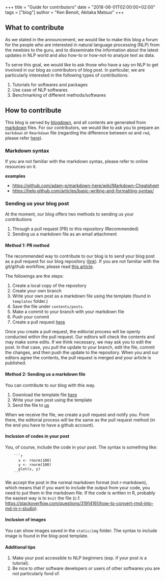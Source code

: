 +++
title = "Guide for contributors"
date = "2018-06-01T02:00:00+02:00"
tags = ["blog"]
author = "Ken Benoit, Akitaka Matsuo"
+++


## What to contribute

As we stated in the announcement, we would like to make this blog a forum for the people who are interested in natural language processing (NLP) from the newbies to the guru, and to disseminate the information about the latest updates in NLP world and also how-to or how-not-to analyze text as data.

To serve this goal, we would like to ask those who have a say on NLP to get involved in our blog as contributors of blog post. In particular, we are particularly interested in the following types of contributions:

1. Tutorials for softwares and packages
1. Use case of NLP softwares
1. Benchmarking of different methods/softwares

## How to contribute

This blog is served by [blogdown](https://bookdown.org/yihui/blogdown/), and all contents are generated from [markdown](#) files. For our contributors, we would like to ask you to prepare an `markdown` or `Rmarkdown` file  (regarding the difference between `md` and `rmd`, please refer [here](https://bookdown.org/yihui/blogdown/output-format.html)).

### Markdown syntax

If you are not familiar with the markdown syntax, please refer to online resources on it.

**examples**

- https://github.com/adam-p/markdown-here/wiki/Markdown-Cheatsheet
- https://help.github.com/articles/basic-writing-and-formatting-syntax/

### Sending us your blog post

At the moment, our blog offers two methods to sending us your contributions

1. Through a pull request (PR) to this repository (Recommended)
1. Sending us a markdown file as an email attachment

#### Method 1: PR method

The recommended way to contribute to our blog is to send your blog post as a pull request for our blog repository ([link](https://github.com/quanteda/blog.quanteda.org)). If you are not familiar with the git/github workflow, please read [this article](https://guides.github.com/introduction/flow/).

The followings are the steps:

1. Create a local copy of the repository
1. Create your own branch
1. Write your own post as a markdown file using the template (found in `templates` folder.)
1. Save the file under `contents/posts`.
1. Make a commit to your branch with your markdown file
1. Push your commit
1. Create a pull request [here](https://github.com/quanteda/blog.quanteda.org/pulls)

Once you create a pull request, the editorial process will be openly conducted within the pull request. Our editors will check the contents and may make some edits.  If we think necessary, we may ask you to edit the post. In that case, you pull the update to your branch, edit the file, commit the changes, and then push the update to the repository. When you and our editors agree the contents, the pull request is merged and your article is published.

#### Method 2: Sending us a markdown file

You can contribute to our blog with this way.

1. Download the template file [here](https://github.com/quanteda/blog.quanteda.org/tree/master/templates/blogpost_template.md)
1. Write your own post using the template
1. Send the file to [us](mailto:***@quanteda.org)

When we receive the file, we create a pull request and notify you. From there, the editorial process will be the same as the pull request method (in the end you have to have a github account).

#### Inclusion of codes in your post

You, of course, include the code in your post. The syntax is something like:

````
    ```r
      x <- rnorm(100)
      y <- rnorm(100)
      plot(x, y)
    ```
````

We accept the post in the normal markdown format (not r-markdown), which means that if you want to include the output from your code, you need to put them in the markdown file. If the code is written in R, probably the easiest way is to `knit` the file (c.f. https://stackoverflow.com/questions/31914161/how-to-convert-rmd-into-md-in-r-studio).

#### Inclusion of images

You can show images saved in the `static/img` folder. The syntax to include image is found in the blog-post template.

#### Additional tips

1. Make your post accessible to NLP beginners (esp. if your post is a tutorial).
1. Be nice to other software developers or users of other softwares you are not particularly fond of.

